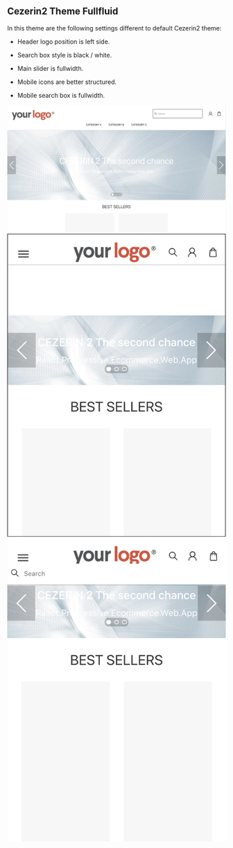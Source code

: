 ## Cezerin2 Theme Fullfluid
In this theme are the following settings different to default Cezerin2 theme:

- Header logo position is left side.

- Search box style is black / white.

- Main slider is fullwidth.

- Mobile icons are better structured.

- Mobile search box is fullwidth.

![Alt text](images/cezerin2-theme-fullfluid-desktop.png "Desktop")
![Alt text](images/cezerin2-theme-fullfluid-mobile-1.png "Mobile1")
![Alt text](images/cezerin2-theme-fullfluid-mobile-2.png "Mobile2")

